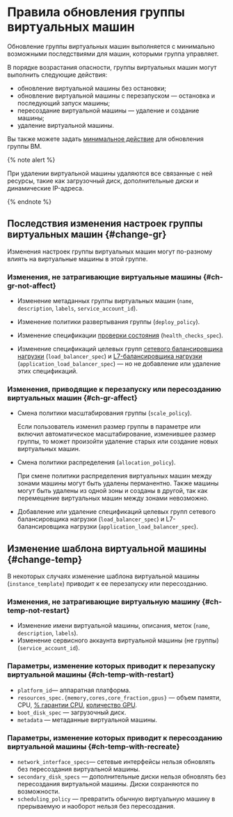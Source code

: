 # Правила обновления группы виртуальных машин

Обновление группы виртуальных машин выполняется с минимально возможными последствиями для машин, которыми группа управляет.

В порядке возрастания опасности, группы виртуальных машин могут выполнить следующие действия:
* обновление виртуальной машины без остановки;
* обновление виртуальной машины с перезапуском — остановка и последующий запуск машины;
* пересоздание виртуальной машины — удаление и создание машины;
* удаление виртуальной машины.

Вы также можете задать [минимальное действие](../policies/deploy-policy.md#minimal-action) для обновления группы ВМ.

{% note alert %}

При удалении виртуальной машины удаляются все связанные с ней ресурсы, такие как загрузочный диск, дополнительные диски и динамические IP-адреса.

{% endnote %}

## Последствия изменения настроек группы виртуальных машин {#change-gr}

Изменения настроек группы виртуальных машин могут по-разному влиять на виртуальные машины в этой группе.

### Изменения, не затрагивающие виртуальные машины {#ch-gr-not-affect}

* Изменение метаданных группы виртуальных машин (`name`, `description`, `labels`, `service_account_id`).

* Изменение политики развертывания группы (`deploy_policy`).

* Изменение спецификации [проверки состояния](../../../operations/instance-groups/enable-autohealing.md) (`health_checks_spec`).

* Изменение спецификаций целевых групп [сетевого балансировщика нагрузки](../../../../network-load-balancer/concepts/index.md) (`load_balancer_spec`) и [L7-балансировщика нагрузки](../../../../application-load-balancer/concepts/index.md) (`application_load_balancer_spec`) — но не добавление или удаление этих спецификаций.

### Изменения, приводящие к перезапуску или пересозданию виртуальных машин {#ch-gr-affect}

* Смена политики масштабирования группы (`scale_policy`).

  Если пользователь изменил размер группы в параметре или включил автоматическое масштабирование, изменившее размер группы, то может произойти удаление старых или создание новых виртуальных машин.

* Смена политики распределения (`allocation_policy`).

  При смене политики распределения виртуальных машин между зонами машины могут быть удалены перманентно. Также машины могут быть удалены из одной зоны и созданы в другой, так как перемещение виртуальных машин между зонами невозможно.

* Добавление или удаление спецификаций целевых групп сетевого балансировщика нагрузки (`load_balancer_spec`) и L7-балансировщика нагрузки (`application_load_balancer_spec`).

## Изменение шаблона виртуальной машины {#change-temp}

В некоторых случаях изменение шаблона виртуальной машины (`instance_template`) приводит к ее перезапуску или пересозданию.  

### Изменения, не затрагивающие виртуальную машину {#ch-temp-not-restart}

* Изменение имени виртуальной машины, описания, меток (`name`, `description`, `labels`).
* Изменение сервисного аккаунта виртуальной машины (не группы) (`service_account_id`).

### Параметры, изменение которых приводит к перезапуску виртуальной машины {#ch-temp-with-restart}

* `platform_id`— аппаратная платформа.
* `resources_spec.{memory,cores,core_fraction,gpus}` — объем памяти, CPU, [% гарантии CPU](../../performance-levels.md), [количество GPU](../../gpus.md). 
* `boot_disk_spec` — загрузочный диск.
* `metadata` — метаданные виртуальной машины.

### Параметры, изменение которых приводит к пересозданию виртуальной машины {#ch-temp-with-recreate}

* `network_interface_specs`— сетевые интерфейсы нельзя обновлять без пересоздания виртуальной машины.
* `secondary_disk_specs` — дополнительные диски нельзя обновлять без пересоздания виртуальной машины. Диски сохраняются по возможности.
* `scheduling_policy` — превратить обычную виртуальную машину в прерываемую и наоборот нельзя без пересоздания.
